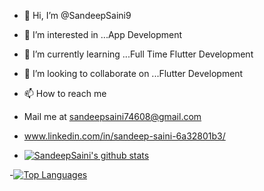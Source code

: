 
- 👋 Hi, I’m @SandeepSaini9
- 👀 I’m interested in ...App Development
- 🌱 I’m currently learning ...Full Time Flutter Development
- 💞️ I’m looking to collaborate on ...Flutter Development
- 📫 How to reach me 
- Mail me at sandeepsaini74608@gmail.com
- www.linkedin.com/in/sandeep-saini-6a32801b3/

- [![SandeepSaini's github stats](https://github-readme-stats.vercel.app/api?username=SandeepSaini9&count_private=true&show_icons=true&theme=gruvbox_light&hide_rank=false)](https://github.com/anuraghazra/github-readme-stats)

-[![Top Languages](https://github-readme-stats.vercel.app/api/top-langs/?username=SandeepSaini9&theme=gruvbox_light)](https://github.com/SandeepSaini9/github-readme-stats)
